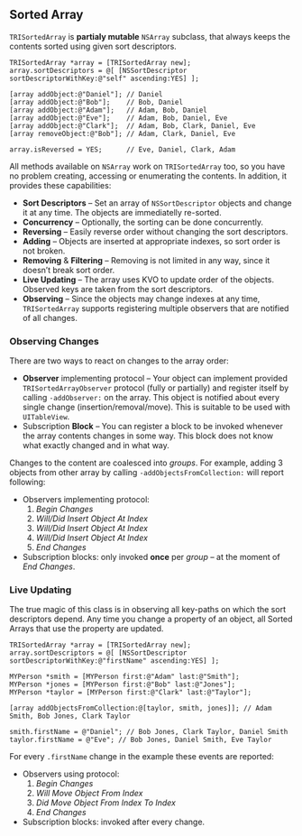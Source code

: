 Sorted Array
------------

`TRISortedArray` is **partialy mutable** `NSArray` subclass, that always keeps the contents sorted using given sort descriptors.

```objc
TRISortedArray *array = [TRISortedArray new];
array.sortDescriptors = @[ [NSSortDescriptor sortDescriptorWithKey:@"self" ascending:YES] ];

[array addObject:@"Daniel"]; // Daniel
[array addObject:@"Bob"];    // Bob, Daniel
[array addObject:@"Adam"];   // Adam, Bob, Daniel
[array addObject:@"Eve"];    // Adam, Bob, Daniel, Eve
[array addObject:@"Clark"];  // Adam, Bob, Clark, Daniel, Eve
[array removeObject:@"Bob"]; // Adam, Clark, Daniel, Eve

array.isReversed = YES;      // Eve, Daniel, Clark, Adam
```

All methods available on `NSArray` work on `TRISortedArray` too, so you have no problem creating, accessing or enumerating the contents. In addition, it provides these capabilities:

  - **Sort Descriptors** – Set an array of `NSSortDescriptor` objects and change it at any time. The objects are immediatelly re-sorted.
  - **Concurrency** – Optionally, the sorting can be done concurrently.
  - **Reversing** – Easily reverse order without changing the sort descriptors.
  - **Adding** – Objects are inserted at appropriate indexes, so sort order is not broken.
  - **Removing** & **Filtering** – Removing is not limited in any way, since it doesn’t break sort order.
  - **Live Updating** – The array uses KVO to update order of the objects. Observed keys are taken from the sort descriptors.
  - **Observing** – Since the objects may change indexes at any time, `TRISortedArray` supports registering multiple observers that are notified of all changes.


### Observing Changes

There are two ways to react on changes to the array order:

  - **Observer** implementing protocol – Your object can implement provided `TRISortedArrayObserver` protocol (fully or partially) and register itself by calling `-addObserver:` on the array. This object is notified about every single change (insertion/removal/move). This is suitable to be used with `UITableView`.
  - Subscription **Block** – You can register a block to be invoked whenever the array contents changes in some way. This block does not know what exactly changed and in what way.

Changes to the content are coalesced into _groups_. For example, adding 3 objects from other array by calling `-addObjectsFromCollection:` will report following:

  - Observers implementing protocol:
    1. _Begin Changes_
    2. _Will/Did Insert Object At Index_
    3. _Will/Did Insert Object At Index_
    4. _Will/Did Insert Object At Index_
    5. _End Changes_
  - Subscription blocks: only invoked **once** per _group_ – at the moment of _End Changes_.


### Live Updating

The true magic of this class is in observing all key-paths on which the sort descriptors depend. Any time you change a property of an object, all Sorted Arrays that use the property are updated.

```objc
TRISortedArray *array = [TRISortedArray new];
array.sortDescriptors = @[ [NSSortDescriptor sortDescriptorWithKey:@"firstName" ascending:YES] ];

MYPerson *smith = [MYPerson first:@"Adam" last:@"Smith"];
MYPerson *jones = [MYPerson first:@"Bob" last:@"Jones"];
MYPerson *taylor = [MYPerson first:@"Clark" last:@"Taylor"];

[array addObjectsFromCollection:@[taylor, smith, jones]]; // Adam Smith, Bob Jones, Clark Taylor

smith.firstName = @"Daniel"; // Bob Jones, Clark Taylor, Daniel Smith
taylor.firstName = @"Eve"; // Bob Jones, Daniel Smith, Eve Taylor
```

For every `.firstName` change in the example these events are reported:

  - Observers using protocol:
    1. _Begin Changes_
    2. _Will Move Object From Index_
    3. _Did Move Object From Index To Index_
    4. _End Changes_
  - Subscription blocks: invoked after every change.
